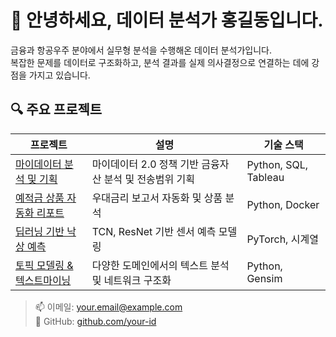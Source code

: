 # 👋 안녕하세요, 데이터 분석가 홍길동입니다.

금융과 항공우주 분야에서 실무형 분석을 수행해온 데이터 분석가입니다.  
복잡한 문제를 데이터로 구조화하고, 분석 결과를 실제 의사결정으로 연결하는 데에 강점을 가지고 있습니다.

## 🔍 주요 프로젝트

| 프로젝트 | 설명 | 기술 스택 |
|----------|------|------------|
| [마이데이터 분석 및 기획](./projects/mydata-analysis.md) | 마이데이터 2.0 정책 기반 금융자산 분석 및 전송범위 기획 | Python, SQL, Tableau |
| [예적금 상품 자동화 리포트](./projects/deposit-auto-report.md) | 우대금리 보고서 자동화 및 상품 분석 | Python, Docker |
| [딥러닝 기반 낙상 예측](./projects/fall-prediction.md) | TCN, ResNet 기반 센서 예측 모델링 | PyTorch, 시계열 |
| [토픽 모델링 & 텍스트마이닝](./projects/topic-modeling.md) | 다양한 도메인에서의 텍스트 분석 및 네트워크 구조화 | Python, Gensim |

> 📫 이메일: your.email@example.com  
> 🐙 GitHub: [github.com/your-id](https://github.com/your-id)
